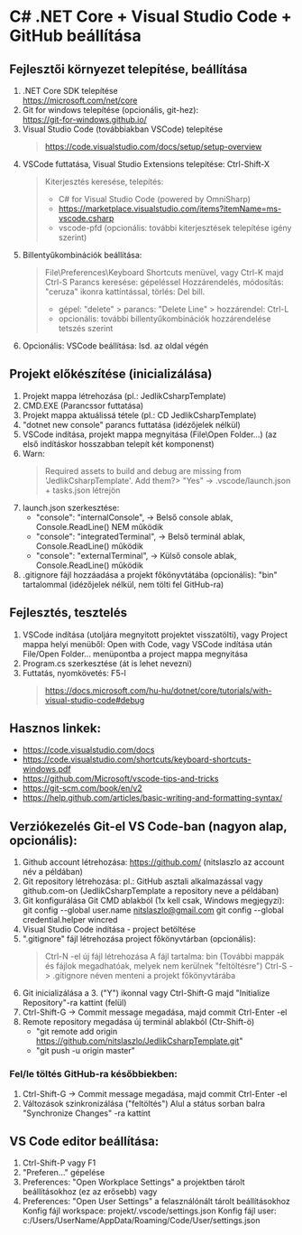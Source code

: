 # C# .NET Core + Visual Studio Code + GitHub beállítása

## Fejlesztői környezet telepítése, beállítása
1.  .NET Core SDK telepítése<br/>
    https://microsoft.com/net/core
2.  Git for windows telepítése (opcionális, git-hez):<br>
    https://git-for-windows.github.io/
3.  Visual Studio Code (továbbiakban VSCode) telepítése
    > https://code.visualstudio.com/docs/setup/setup-overview
4.  VSCode futtatása, Visual Studio Extensions telepítése: Ctrl-Shift-X
    > Kiterjesztés keresése, telepítés:
    > - C# for Visual Studio Code (powered by OmniSharp)
    > - https://marketplace.visualstudio.com/items?itemName=ms-vscode.csharp
    > - vscode-pfd
    > (opcionális: további kiterjesztések telepítése igény szerint)
5.  Billentyűkombinációk beállítása: 
    > File\Preferences\Keyboard Shortcuts menüvel, vagy Ctrl-K majd Ctrl-S
    > Parancs keresése: gépeléssel
    > Hozzárendelés, módosítás: "ceruza" ikonra kattíntással, törlés: Del bill.
    > - gépel: "delete" > parancs: "Delete Line" > hozzárendel: Ctrl-L
    > - opcionális: további billentyűkombinációk hozzárendelése tetszés szerint
6.  Opcionális: VSCode beállítása: lsd. az oldal végén

## Projekt előkészítése (inicializálása)
1. Projekt mappa létrehozása (pl.: JedlikCsharpTemplate)
2. CMD.EXE (Parancssor futtatása)
3. Projekt mappa aktuálissá tétele (pl.: CD JedlikCsharpTemplate)
4. "dotnet new console" parancs futtatása (idézőjelek nélkül)
5. VSCode indítása, projekt mappa megnyitása (File\Open Folder...)
   (az első indításkor hosszabban telepít két komponenst)
6. Warn:
    > Required assets to build and debug are missing from 'JedlikCsharpTemplate'. Add them?> "Yes" -> .vscode/launch.json + tasks.json létrejön
7. launch.json szerkesztése:
   - "console": "internalConsole", ->  Belső console ablak, Console.ReadLine() NEM működik
   - "console": "integratedTerminal", -> Belső terminál ablak, Console.ReadLine() működik
   - "console": "externalTerminal", -> Külső console ablak, Console.ReadLine() működik
8. .gitignore fájl hozzáadása a projekt főkönyvtátába (opcionális):
   "bin" tartalommal (idézőjelek nélkül, nem tölti fel GitHub-ra)

## Fejlesztés, tesztelés
1.  VSCode indítása (utoljára megnyitott projektet visszatölti), vagy
    Project mappa helyi menüből: Open with Code, vagy
    VSCode indítása után File/Open Folder... menüpontba a project mappa megnyitása
2.  Program.cs szerkesztése (át is lehet nevezni)
3.  Futtatás, nyomkövetés: F5-l
    > https://docs.microsoft.com/hu-hu/dotnet/core/tutorials/with-visual-studio-code#debug

## Hasznos linkek:
- https://code.visualstudio.com/docs
- https://code.visualstudio.com/shortcuts/keyboard-shortcuts-windows.pdf
- https://github.com/Microsoft/vscode-tips-and-tricks
- https://git-scm.com/book/en/v2
- https://help.github.com/articles/basic-writing-and-formatting-syntax/

## Verziókezelés Git-el VS Code-ban (nagyon alap, opcionális):
1. Github account létrehozása:
   https://github.com/
   (nitslaszlo az account név a példában)
2. Git repository létrehozása:
   pl.: GitHub asztali alkalmazással vagy github.com-on
   (JedlikCsharpTemplate a repository neve a példában)
3. Git konfigurálása Git CMD ablakból (1x kell csak, Windows megjegyzi):
   git config --global user.name nitslaszlo@gmail.com
   git config --global credential.helper wincred
4. Visual Studio Code indítása - project betöltése
5. ".gitignore" fájl létrehozása project főkönyvtárban (opcionális):
    > Ctrl-N -el új fájl létrehozása
    > A fájl tartalma:
    > bin
    > (További mappák és fájlok megadhatóak, melyek nem kerülnek "feltöltésre")
    > Ctrl-S -> .gitignore néven menteni a projekt főkönyvtárába
5. Git inicializálása a 3. ("Y") ikonnal vagy Ctrl-Shift-G
   majd "Initialize Repository"-ra kattint (felül)
6. Ctrl-Shift-G -> Commit message megadása, majd commit Ctrl-Enter -el
7. Remote repository megadása új terminál ablakból (Ctr-Shift-ö)
   - "git remote add origin https://github.com/nitslaszlo/JedlikCsharpTemplate.git"
   - "git push -u origin master"

### Fel/le töltés GitHub-ra későbbiekben:
1. Ctrl-Shift-G -> Commit message megadása, majd commit Ctrl-Enter -el
2. Változások szinkronizálása ("feltöltés")
   Alul a státus sorban balra "Synchronize Changes" -ra kattínt

## VS Code editor beállítása:
1. Ctrl-Shift-P vagy F1
2. "Preferen..." gépelése
3. Preferences: "Open Workplace Settings" a projektben tárolt beállításokhoz (ez az erősebb) vagy
4. Preferences: "Open User Settings" a felasználónált tárolt beállításokhoz
   Konfig fájl workspace: projekt/.vscode/settings.json
   Konfig fájl user: c:/Users/UserName/AppData/Roaming/Code/User/settings.json






